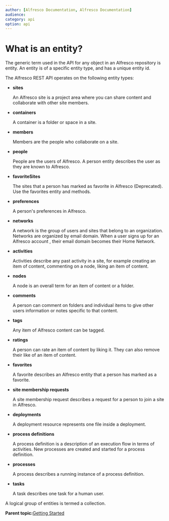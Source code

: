```yaml
---
author: [Alfresco Documentation, Alfresco Documentation]
audience: 
category: api
option: api
---
```


# What is an entity?

The generic term used in the API for any object in an Alfresco repository is entity. An entity is of a specific entity type, and has a unique entity id.

The Alfresco REST API operates on the following entity types:

-   **sites**

    An Alfresco site is a project area where you can share content and collaborate with other site members.

-   **containers**

    A container is a folder or space in a site.

-   **members**

    Members are the people who collaborate on a site.

-   **people**

    People are the users of Alfresco. A person entity describes the user as they are known to Alfresco.

-   **favoriteSites**

    The sites that a person has marked as favorite in Alfresco \(Deprecated\). Use the favorites entity and methods.

-   **preferences**

    A person's preferences in Alfresco.

-   **networks**

    A network is the group of users and sites that belong to an organization. Networks are organized by email domain. When a user signs up for an Alfresco account , their email domain becomes their Home Network.

-   **activities**

    Activities describe any past activity in a site, for example creating an item of content, commenting on a node, liking an item of content.

-   **nodes**

    A node is an overall term for an item of content or a folder.

-   **comments**

    A person can comment on folders and individual items to give other users information or notes specific to that content.

-   **tags**

    Any item of Alfresco content can be tagged.

-   **ratings**

    A person can rate an item of content by liking it. They can also remove their like of an item of content.

-   **favorites**

    A favorite describes an Alfresco entity that a person has marked as a favorite.

-   **site membership requests**

    A site membership request describes a request for a person to join a site in Alfresco.

-   **deployments**

    A deployment resource represents one file inside a deployment.

-   **process definitions**

    A process definition is a description of an execution flow in terms of activities. New processes are created and started for a process definition.

-   **processes**

    A process describes a running instance of a process definition.

-   **tasks**

    A task describes one task for a human user.


A logical group of entities is termed a collection.

**Parent topic:**[Getting Started](../../../pra/1/concepts/pra-getting-started.md)

